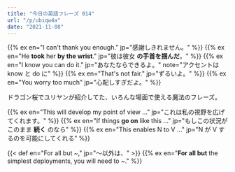 ```yaml
---
title: "今日の英語フレーズ 014"
url: "/p/ubiqw4a"
date: "2021-11-08"
---
```


{{% ex en="I can't thank you enough." jp="感謝しきれません。" %}}
{{% ex en="He __took__ her __by the wrist__." jp="彼は彼女 __の手首を掴んだ__。" %}}
{{% ex en="I know you can do it." jp="あなたならできるよ。" note="アクセントは know と do に" %}}
{{% ex en="That's not fair." jp="ずるいよ。" %}}
{{% ex en="You worry too much" jp="心配しすぎだよ。" %}}

ドラゴン桜でユリヤンが紹介してた、いろんな場面で使える魔法のフレーズ。

{{% ex en="This will develop my point of view ..." jp="これは私の視野を広げてくれます。" %}}
{{% ex en="If things __go on__ like this ..." jp="もしこの状況がこのまま __続く__ のなら" %}}
{{% ex en="This enables N to V ..." jp="N が V するのを可能にしてくれる" %}}

{{< def en="For all but ~," jp="～以外は、" >}}
{{% ex en="__For all but__ the simplest deployments, you will need to ~." %}}

